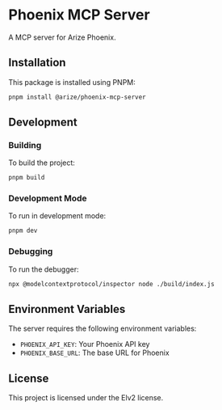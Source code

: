 # Phoenix MCP Server

A MCP server for Arize Phoenix.

## Installation

This package is installed using PNPM:

```bash
pnpm install @arize/phoenix-mcp-server
```

## Development

### Building

To build the project:

```bash
pnpm build
```

### Development Mode

To run in development mode:

```bash
pnpm dev
```

### Debugging

To run the debugger:

```bash
npx @modelcontextprotocol/inspector node ./build/index.js
```

## Environment Variables

The server requires the following environment variables:

- `PHOENIX_API_KEY`: Your Phoenix API key
- `PHOENIX_BASE_URL`: The base URL for Phoenix

## License

This project is licensed under the Elv2 license.
